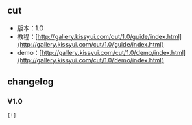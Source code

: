 ## cut

* 版本：1.0
* 教程：[http://gallery.kissyui.com/cut/1.0/guide/index.html](http://gallery.kissyui.com/cut/1.0/guide/index.html)
* demo：[http://gallery.kissyui.com/cut/1.0/demo/index.html](http://gallery.kissyui.com/cut/1.0/demo/index.html)

## changelog

### V1.0

    [!]


